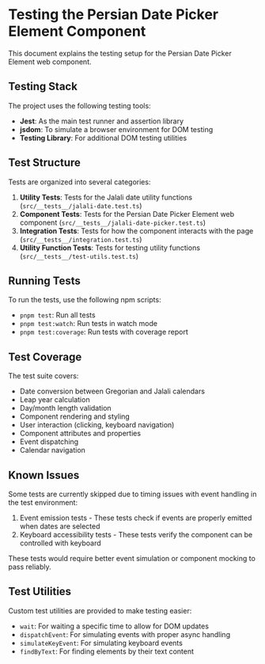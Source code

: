 # Testing the Persian Date Picker Element Component

This document explains the testing setup for the Persian Date Picker Element web component.

## Testing Stack

The project uses the following testing tools:

- **Jest**: As the main test runner and assertion library
- **jsdom**: To simulate a browser environment for DOM testing
- **Testing Library**: For additional DOM testing utilities

## Test Structure

Tests are organized into several categories:

1. **Utility Tests**: Tests for the Jalali date utility functions (`src/__tests__/jalali-date.test.ts`)
2. **Component Tests**: Tests for the Persian Date Picker Element web component (`src/__tests__/jalali-date-picker.test.ts`)
3. **Integration Tests**: Tests for how the component interacts with the page (`src/__tests__/integration.test.ts`)
4. **Utility Function Tests**: Tests for testing utility functions (`src/__tests__/test-utils.test.ts`)

## Running Tests

To run the tests, use the following npm scripts:

- `pnpm test`: Run all tests
- `pnpm test:watch`: Run tests in watch mode
- `pnpm test:coverage`: Run tests with coverage report

## Test Coverage

The test suite covers:

- Date conversion between Gregorian and Jalali calendars
- Leap year calculation
- Day/month length validation
- Component rendering and styling
- User interaction (clicking, keyboard navigation)
- Component attributes and properties
- Event dispatching
- Calendar navigation

## Known Issues

Some tests are currently skipped due to timing issues with event handling in the test environment:

1. Event emission tests - These tests check if events are properly emitted when dates are selected
2. Keyboard accessibility tests - These tests verify the component can be controlled with keyboard

These tests would require better event simulation or component mocking to pass reliably.

## Test Utilities

Custom test utilities are provided to make testing easier:

- `wait`: For waiting a specific time to allow for DOM updates
- `dispatchEvent`: For simulating events with proper async handling
- `simulateKeyEvent`: For simulating keyboard events
- `findByText`: For finding elements by their text content 
